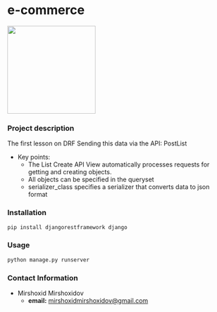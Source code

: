 # e-commerce
<img src="https://media.dev.to/cdn-cgi/image/width=1000,height=500,fit=cover,gravity=auto,format=auto/https%3A%2F%2Fdev-to-uploads.s3.amazonaws.com%2Fuploads%2Farticles%2Fkh7rm3q2amm9arskcjtm.png" width="200">

### Project description
The first lesson on DRF
Sending this data via the API: PostList
- Key points:
    - The List Create API View automatically processes requests for getting and creating objects.
    - All objects can be specified in the queryset
    - serializer_class specifies a serializer that converts data to json format

### Installation
```bash
pip install djangorestframework django
```

### Usage
```bash
python manage.py runserver
```

### Contact Information
- Mirshoxid Mirshoxidov
    - **email:** mirshoxidmirshoxidov@gmail.com